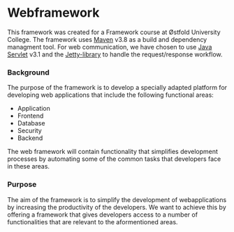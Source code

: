 # Webframework
This framework was created for a Framework course at Østfold University College. The framework uses [Maven](https://maven.apache.org/) v3.8 as a build and dependency managment tool. For web communication, we have chosen to use [Java Servlet](https://mvnrepository.com/artifact/javax.servlet/servlet-api) v3.1 and the [Jetty-library](https://www.eclipse.org/jetty/) to handle the request/response workflow.

### Background
The purpose of the framework is to develop a specially adapted platform for developing web applications that include the following functional areas:
* Application
* Frontend
* Database
* Security
* Backend

The web framework will contain functionality that simplifies development processes by automating some of the common tasks that developers face in these areas.

### Purpose
The aim of the framework is to simplify the development of webapplications by increasing the productivity of the developers. We want to achieve this by offering a framework that gives developers access to a number of functionalities that are relevant to the aformentioned areas. 
